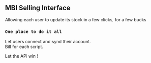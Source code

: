 ## MBI Selling Interface

Allowing each user to update its stock in a few clicks, for a few bucks

### `One place to do it all`

Let users connect and synd their account.<br />
Bill for each script.

Let the API win !
